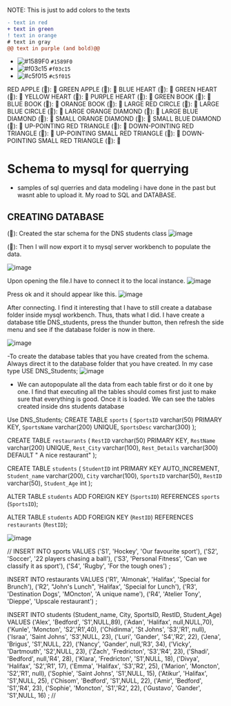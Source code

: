 NOTE:
This is just to add colors to the texts
```diff
- text in red
+ text in green
! text in orange
# text in gray
@@ text in purple (and bold)@@
```


- ![#1589F0](https://placehold.co/15x15/1589F0/1589F0.png) `#1589F0`
- ![#f03c15](https://placehold.co/15x15/f03c15/f03c15.png) `#f03c15`
- ![#c5f015](https://placehold.co/15x15/c5f015/c5f015.png) `#c5f015`

RED APPLE (&#x1F34E;): 🍎
GREEN APPLE (&#x1F34F;): 🍏
BLUE HEART (&#x1F499;): 💙
GREEN HEART (&#x1F49A;): 💚
YELLOW HEART (&#x1F49B;): 💛
PURPLE HEART (&#x1F49C;): 💜
GREEN BOOK (&#x1F4D7;): 📗
BLUE BOOK (&#x1F4D8;): 📘
ORANGE BOOK (&#x1F4D9;): 📙
LARGE RED CIRCLE (&#x1F534;): 🔴
LARGE BLUE CIRCLE (&#x1F535;): 🔵
LARGE ORANGE DIAMOND (&#x1F536;): 🔶
LARGE BLUE DIAMOND (&#x1F537;): 🔷
SMALL ORANGE DIAMOND (&#x1F538;): 🔸
SMALL BLUE DIAMOND (&#x1F539;): 🔹
UP-POINTING RED TRIANGLE (&#x1F53A;): 🔺
DOWN-POINTING RED TRIANGLE (&#x1F53B;): 🔻
UP-POINTING SMALL RED TRIANGLE (&#x1F53C;): 🔼
DOWN-POINTING SMALL RED TRIANGLE (&#x1F53D;): 🔽



# Schema to mysql for querrying  
- samples of sql querries and data modeling i have done in the past but wasnt able to upload it. My road to SQL and DATABASE.




## CREATING DATABASE

(&#x1F4D9;): Created the star schema for the DNS students class
![image](https://github.com/lois4801/Sql_database_trial/assets/96842662/db855d7f-b166-4c51-8b55-1ea98a9d9621)



(&#x1F4D9;): Then I will now export it to mysql server workbench to populate the data.

![image](https://github.com/lois4801/Sql_database_trial/assets/96842662/e91ef46f-70a8-45cd-8733-baa057266a7f)



Upon opening the file.I have to connect it to the local instance.
![image](https://github.com/lois4801/Sql_database_trial/assets/96842662/3a745592-c6bb-4695-b545-31171fc0942f)



Press ok and it should appear like this.
![image](https://github.com/lois4801/Sql_database_trial/assets/96842662/8d3a6222-91f7-404c-8ef0-31e2a1cc3cb3)



After connecting. I find it interesting that I have to still create a database folder inside mysql workbench. Thus, thats what I did.  I have create a database title DNS_students, press the thunder button, then refresh the side menu and see if the database folder is now in there.


![image](https://github.com/lois4801/Sql_database_trial/assets/96842662/cdea80f0-f653-4e40-a2d5-034447961871)



-To create the database tables that you have created from the schema. Always direct it to the database folder that you have created.
In my case type USE DNS_Students; 
![image](https://github.com/lois4801/Sql_database_trial/assets/96842662/d9233694-a3d7-4f47-b8b1-5fd9219ea68b)



- We can autopopulate all the data from each table first or do it one by one. I find that executing all the tables should comes first just to make sure that everything is good. Once it is loaded. We can see the tables created inside dns students database

Use DNS_Students;
CREATE TABLE `sports` (
  `SportsID` varchar(50) PRIMARY KEY,
  `SportsName` varchar(200) UNIQUE,
  `SportsDesc` varchar(300)
);

CREATE TABLE `restaurants` (
  `RestID` varchar(50) PRIMARY KEY,
  `RestName` varchar(200) UNIQUE,
  `Rest_City` varchar(100),
  `Rest_Details` varchar(300) DEFAULT " A nice restaurant"
);

CREATE TABLE `students` (
  `StudentID` int PRIMARY KEY AUTO_INCREMENT,
  `Student_name` varchar(200),
  `City` varchar(100),
  `SportsID` varchar(50),
  `RestID` varchar(50),
  `Student_Age` int
);

ALTER TABLE `students` ADD FOREIGN KEY (`SportsID`) REFERENCES `sports` (`SportsID`);

ALTER TABLE `students` ADD FOREIGN KEY (`RestID`) REFERENCES `restaurants` (`RestID`);



![image](https://github.com/lois4801/Sql_database_trial/assets/96842662/8a3e72b6-f594-486d-a964-b6f27b48046b)




//
INSERT INTO sports VALUES
('S1', 'Hockey', 'Our favourite sport'),
('S2', 'Soccer', '22 players chasing a ball'),
('S3', 'Personal Fitness', 'Can we classify it as sport'),
('S4', 'Rugby', 'For the tough ones')
;

INSERT INTO restaurants
VALUES
('R1', 'Almonak', 'Halifax', 'Special for Brunch'),
('R2', "John's Lunch", 'Halifax', 'Special for Lunch'),
('R3', 'Destination Dogs', 'MOncton', 'A unique name'),
('R4', 'Atelier Tony', 'Dieppe', 'Upscale restaurant')
;


INSERT INTO students (Student_name, City, SportsID, RestID, Student_Age)
VALUES
('Alex', 'Bedford', 'S1',NULL,89),
('Adan', 'Halifax', null,NULL,70),
('Kunle', 'Moncton', 'S2','R1',40),
('Chidinma', 'St Johns', 'S3','R1', null),
('Israa', 'Saint Johns', 'S3',NULL, 23),
('Luri', 'Gander', 'S4','R2', 22),
('Jena', 'Brigus', 'S1',NULL, 22),
('Nancy', 'Gander', null,'R3', 34),
('Vicky', 'Dartmouth', 'S2',NULL, 23),
('Zach', 'Fredricton', 'S3','R4', 23),
('Shadi', 'Bedford', null,'R4', 28),
('Klara', 'Fredricton', 'S1',NULL, 18),
('Divya', 'Halifax', 'S2','R1', 17),
('Emma', 'Halifax', 'S3','R2', 25),
('Marion', 'Moncton', 'S2','R1', null),
('Sophie', 'Saint Johns', 'S1',NULL, 15),
('Atikur', 'Halifax', 'S1',NULL, 25),
('Chisom', 'Bedford', 'S1',NULL, 22),
('Amir', 'Bedford', 'S1','R4', 23),
('Sophie', 'Moncton', 'S1','R2', 22),
('Gustavo', 'Gander', 'S1',NULL, 16)
;
//


